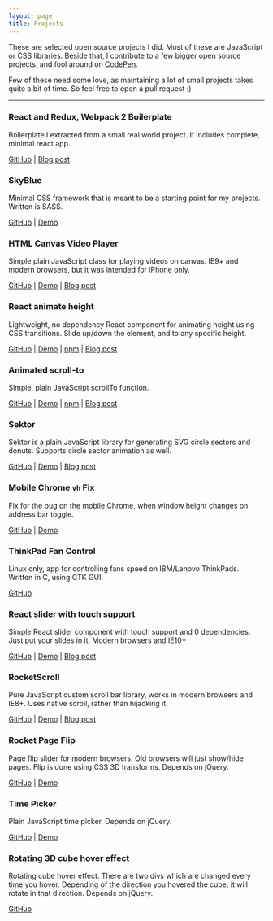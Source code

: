 ```yaml
---
layout: page
title: Projects
---
```


These are selected open source projects I did. Most of these are JavaScript or CSS libraries.
Beside that, I contribute to a few bigger open source projects, and fool around on
[CodePen](http://codepen.io/stanko/).

Few of these need some love, as maintaining a lot of small projects takes quite a bit of time.
So feel free to open a pull request :)

-----

### React and Redux, Webpack 2 Boilerplate
Boilerplate I extracted from a small real world project.
It includes complete, minimal react app.

[GitHub](https://github.com/Stanko/react-redux-webpack2-boilerplate) |
[Blog post](/webpack-2-react-redux/)

### SkyBlue
Minimal CSS framework that is meant to be a starting point for my projects.
Written is SASS.

[GitHub](https://github.com/Stanko/skyblue) |
[Demo](http://stanko.github.io/skyblue/)

### HTML Canvas Video Player
Simple plain JavaScript class for playing videos on canvas. IE9+ and modern browsers, but it was intended for iPhone only.

[GitHub](https://github.com/Stanko/html-canvas-video-player) |
[Demo](http://stanko.github.io/html-canvas-video-player/) |
[Blog post](/html-canvas-video-player-ios/)

### React animate height
Lightweight, no dependency React component for animating height using CSS transitions. Slide up/down the element, and to any specific height.

[GitHub](https://github.com/Stanko/react-animate-height) |
[Demo](https://stanko.github.io/react-animate-height/) |
[npm](https://www.npmjs.com/package/react-animate-height) |
[Blog post](/react-animate-height-slide-up-down/)

### Animated scroll-to
Simple, plain JavaScript scrollTo function.

[GitHub](https://github.com/Stanko/animated-scroll-to) |
[Demo](https://stanko.github.io/animated-scroll-to/) |
[npm](https://www.npmjs.com/package/animated-scroll-to) |
[Blog post](/animate-window-scroll-to/)

### Sektor

Sektor is a plain JavaScript library for generating SVG circle sectors and donuts.
Supports circle sector animation as well.

[GitHub](https://github.com/Stanko/sektor) |
[Demo](https://stanko.github.io/sektor/) |
[Blog post](/sektor-draw-and-animate-svg-circle-sectors-2016/)

### Mobile Chrome `vh` Fix
Fix for the bug on the mobile Chrome, when window height changes on
address bar toggle.

[GitHub](https://github.com/Stanko/mobile-chrome-vh-fix) |
[Demo](https://stanko.github.io/mobile-chrome-vh-fix/)

### ThinkPad Fan Control
Linux only, app for controlling fans speed on IBM/Lenovo ThinkPads.
Written in C, using GTK GUI.

[GitHub](https://github.com/Stanko/ThinkPad-Fan-Control)

### React slider with touch support
Simple React slider component with touch support and 0 dependencies.
Just put your slides in it. Modern browsers and IE10+

[GitHub](https://github.com/Stanko/react-slider) |
[Demo](https://stanko.github.io/react-slider/) |
[Blog post](/simple-react-slider/)

### RocketScroll
Pure JavaScript custom scroll bar library, works in modern browsers and IE8+.
Uses native scroll, rather than hijacking it.

[GitHub](https://github.com/Stanko/rocketScroll) |
[Demo](http://stanko.github.io/rocketScroll/) |
[Blog post](/custom-scroll-bars/)

### Rocket Page Flip
Page flip slider for modern browsers. Old browsers will just show/hide pages.
Flip is done using CSS 3D transforms. Depends on jQuery.

[GitHub](https://github.com/Stanko/rocketPageFlip) |
[Demo](https://stanko.github.io/rocketPageFlip/index.html)

### Time Picker
Plain JavaScript time picker. Depends on jQuery.

[GitHub](https://github.com/Stanko/timePicker) |
[Demo](http://stanko.github.io/timePicker/)

### Rotating 3D cube hover effect
Rotating cube hover effect. There are two divs which are changed every time you hover. Depending of the direction you hovered the cube, it will rotate in that direction. Depends on jQuery.

[GitHub](https://github.com/Stanko/cube-3D-rotate-grid)
